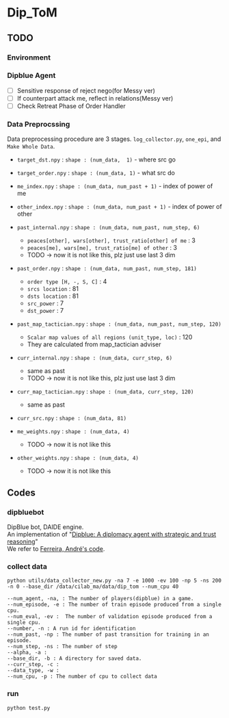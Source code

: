 # Dip_ToM
## TODO
### Environment

### Dipblue Agent
- [ ] Sensitive response of reject nego(for Messy ver)
- [ ] If counterpart attack me, reflect in relations(Messy ver)
- [ ] Check Retreat Phase of Order Handler
### Data Preprocssing
Data preprocessing procedure are 3 stages. `log_collector.py`, `one_epi`, and `Make Whole Data`.
 
 - `target_dst.npy` : `shape : (num_data,  1)` - where src go
 
 - `target_order.npy` : `shape : (num_data, 1)` - what src do
 
 - `me_index.npy` : `shape : (num_data, num_past + 1)` - index of power of me
 
 - `other_index.npy` : `shape : (num_data, num_past + 1)` - index of power of other
 
 - `past_internal.npy` : `shape : (num_data, num_past, num_step, 6)`
    - `peaces[other], wars[other], trust_ratio[other] of me` : 3
    - `peaces[me], wars[me], trust_ratio[me] of other` : 3
    - TODO -> now it is not like this, plz just use last 3 dim
 
 - `past_order.npy` : `shape : (num_data, num_past, num_step, 181)`
    - `order type [H, -, S, C]` : 4
    - `srcs location` : 81
    - `dsts location` : 81
    - `src_power` : 7
    - `dst_power` : 7
 
 - `past_map_tactician.npy` : `shape : (num_data, num_past, num_step, 120)`
    - `Scalar map values of all regions (unit_type, loc)` : 120
    - They are calculated from map_tactician adviser
    
 
 - `curr_internal.npy` : `shape : (num_data, curr_step, 6)`
    - same as past
    - TODO -> now it is not like this, plz just use last 3 dim
 
 - `curr_map_tactician.npy` : `shape : (num_data, curr_step, 120)`
    - same as past
 
 - `curr_src.npy` : `shape : (num_data, 81)`
 
 - `me_weights.npy` : `shape : (num_data, 4)`
    - TODO -> now it is not like this
    
 - `other_weights.npy` : `shape : (num_data, 4)`
    - TODO -> now it is not like this
 


## Codes
### dipbluebot
DipBlue bot, DAIDE engine.  
An implementation of "[Dipblue: A diplomacy agent with strategic and trust reasoning](https://paginas.fe.up.pt/~niadr/PUBLICATIONS/2015/ICAART_2015_77_CR.pdf)"  
We refer to [Ferreira, André's code](https://github.com/andreferreirav2/dipblue).

### collect data
```
python utils/data_collector_new.py -na 7 -e 1000 -ev 100 -np 5 -ns 200 -n 0 --base_dir /data/cilab_ma/data/dip_tom --num_cpu 40
```
    --num_agent, -na, : The number of players(dipblue) in a game.
    --num_episode, -e : The number of train episode produced from a single cpu.
    --num_eval, -ev :  The number of validation episode produced from a single cpu.
    --number, -n : A run id for identification
    --num_past, -np : The number of past transition for training in an episode. 
    --num_step, -ns : The number of step 
    --alpha, -a : 
    --base_dir, -b : A directory for saved data.
    --curr_step, -c : 
    --data_type, -w : 
    --num_cpu, -p : The number of cpu to collect data


### run
```python test.py```

